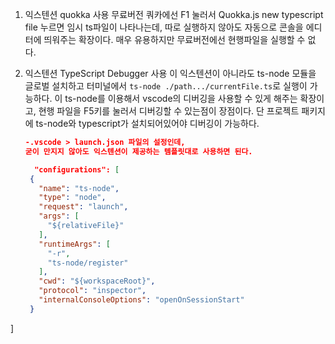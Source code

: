 1. 익스텐션 quokka 사용
   무료버전 쿼카에선 F1 눌러서 Quokka.js new typescript file 누르면
   임시 ts파일이 나타나는데, 따로 실행하지 않아도 자동으로 콘솔을 에디터에 띄워주는 확장이다.
   매우 유용하지만 무료버전에선 현행파일을 실행할 수 없다.

2. 익스텐션 TypeScript Debugger 사용
   이 익스텐션이 아니라도 ts-node 모듈을 글로벌 설치하고 
   터미널에서 `ts-node ./path.../currentFile.ts`로 실행이 가능하다.
   이 ts-node를 이용해서 vscode의 디버깅을 사용할 수 있게 해주는 확장이고,
   현행 파일을 F5키를 눌러서 디버깅할 수 있는점이 장점이다. 
   단 프로젝트 패키지에 ts-node와 typescript가 설치되어있어야 디버깅이 가능하다.
   ```json
   -.vscode > launch.json 파일의 설정인데, 
   굳이 만지지 않아도 익스텐션이 제공하는 템플릿대로 사용하면 된다.

     "configurations": [
    {
      "name": "ts-node",
      "type": "node",
      "request": "launch",
      "args": [
        "${relativeFile}"
      ],
      "runtimeArgs": [
        "-r",
        "ts-node/register"
      ],
      "cwd": "${workspaceRoot}",
      "protocol": "inspector",
      "internalConsoleOptions": "openOnSessionStart"
    }
  ]
  ```